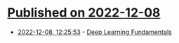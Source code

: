 # [Published on 2022-12-08](index.md)

* [2022-12-08, 12:25:53](https://news.ycombinator.com/item?id=33907130) - [Deep Learning Fundamentals](https://lightning.ai/pages/courses/deep-learning-fundamentals/)

